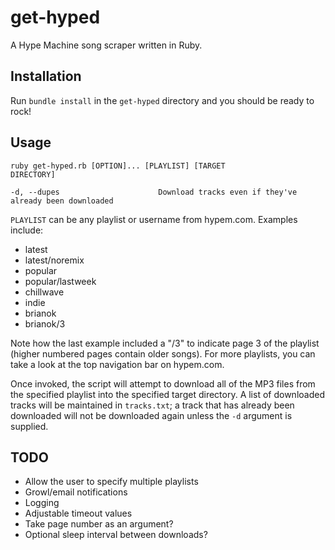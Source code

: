 get-hyped
=========

A Hype Machine song scraper written in Ruby. 

Installation
------------

Run <code>bundle install</code> in the <code>get-hyped</code> directory and you should be ready to rock!

Usage
-----

<code>ruby get-hyped.rb [OPTION]... [PLAYLIST] [TARGET DIRECTORY]</code>

    -d, --dupes                      Download tracks even if they've already been downloaded

<code>PLAYLIST</code> can be any playlist or username from hypem.com. Examples include:

<ul>
	<li>latest</li>
	<li>latest/noremix</li>
	<li>popular</li>
	<li>popular/lastweek</li>
	<li>chillwave</li>
	<li>indie</li>
	<li>brianok</li>
	<li>brianok/3</li>
</ul>

Note how the last example included a "/3" to indicate page 3 of the playlist (higher numbered pages contain older songs). For more playlists, you can take a look at the top navigation bar on hypem.com. 

Once invoked, the script will attempt to download all of the MP3 files from the specified playlist into the specified target directory. A list of downloaded tracks will be maintained in <code>tracks.txt</code>; a track that has already been downloaded will not be downloaded again unless the <code>-d</code> argument is supplied.

TODO
----
<ul>
	<li>Allow the user to specify multiple playlists
	<li>Growl/email notifications</li>
	<li>Logging</li>
	<li>Adjustable timeout values</li>
	<li>Take page number as an argument?</li>
	<li>Optional sleep interval between downloads?
</ul>
